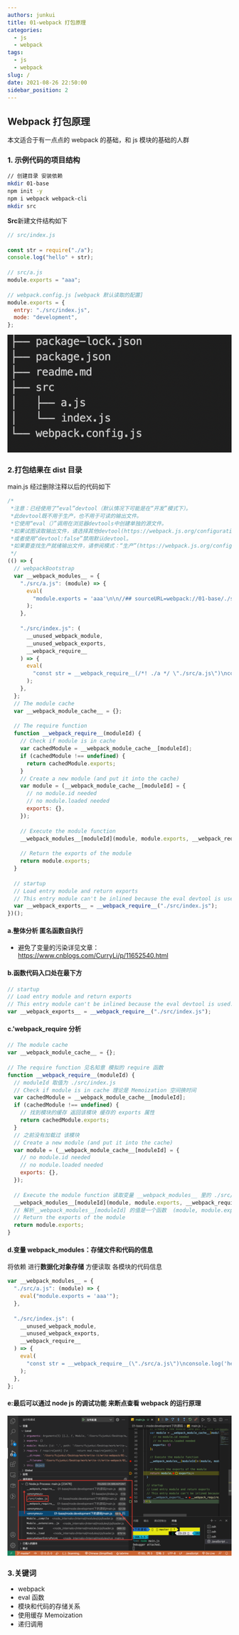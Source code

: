 ```yaml
---
authors: junkui
title: 01-webpack 打包原理
categories:
  - js
  - webpack
tags:
  - js
  - webpack
slug: /
date: 2021-08-26 22:50:00
sidebar_position: 2
---
```


## Webpack 打包原理

本文适合于有一点点的 webpack 的基础，和 js 模块的基础的人群

### 1. 示例代码的项目结构

```bash
// 创建目录 安装依赖
mkdir 01-base
npm init -y
npm i webpack webpack-cli
mkdir src
```

**Src**新建文件结构如下

```js
// src/index.js

const str = require("./a");
console.log("hello" + str);

// src/a.js
module.exports = "aaa";

// webpack.config.js [webpack 默认读取的配置]
module.exports = {
  entry: "./src/index.js",
  mode: "development",
};
```

![image-20210826225544655](./webpack第一课：打包原理/image-20210826225544655.png)

### 2.打包结果在 dist 目录

main.js 经过删除注释以后的代码如下

```js
/*
 *注意：已经使用了“eval”devtool（默认情况下可能是在“开发”模式下）。
 *此devtool既不用于生产，也不用于可读的输出文件。
 *它使用“eval（）”调用在浏览器devtools中创建单独的源文件。
 *如果试图读取输出文件，请选择其他devtool(https://webpack.js.org/configuration/devtool/)
 *或者使用“devtool:false”禁用默认devtool。
 *如果要查找生产就绪输出文件，请参阅模式：“生产”(https://webpack.js.org/configuration/mode/).
 */
(() => {
  // webpackBootstrap
  var __webpack_modules__ = {
    "./src/a.js": (module) => {
      eval(
        "module.exports = 'aaa'\n\n//## sourceURL=webpack://01-base/./src/a.js?"
      );
    },

    "./src/index.js": (
      __unused_webpack_module,
      __unused_webpack_exports,
      __webpack_require__
    ) => {
      eval(
        "const str = __webpack_require__(/*! ./a */ \"./src/a.js\")\nconsole.log('hello' + str);\n\n//## sourceURL=webpack://01-base/./src/index.js?"
      );
    },
  };
  // The module cache
  var __webpack_module_cache__ = {};

  // The require function
  function __webpack_require__(moduleId) {
    // Check if module is in cache
    var cachedModule = __webpack_module_cache__[moduleId];
    if (cachedModule !== undefined) {
      return cachedModule.exports;
    }
    // Create a new module (and put it into the cache)
    var module = (__webpack_module_cache__[moduleId] = {
      // no module.id needed
      // no module.loaded needed
      exports: {},
    });

    // Execute the module function
    __webpack_modules__[moduleId](module, module.exports, __webpack_require__);

    // Return the exports of the module
    return module.exports;
  }

  // startup
  // Load entry module and return exports
  // This entry module can't be inlined because the eval devtool is used.
  var __webpack_exports__ = __webpack_require__("./src/index.js");
})();
```

#### a.整体分析 匿名函数自执行

- 避免了变量的污染详见文章：https://www.cnblogs.com/CurryLi/p/11652540.html

#### b.函数代码入口处在最下方

```js
// startup
// Load entry module and return exports
// This entry module can't be inlined because the eval devtool is used.
var __webpack_exports__ = __webpack_require__("./src/index.js");
```

#### c.’webpack_require 分析

```js
// The module cache
var __webpack_module_cache__ = {};

// The require function 见名知意 模拟的 require 函数
function __webpack_require__(moduleId) {
  // moduleId 取值为 ./src/index.js
  // Check if module is in cache 理论是 Memoization 空间换时间
  var cachedModule = __webpack_module_cache__[moduleId];
  if (cachedModule !== undefined) {
    // 找到模块的缓存 返回该模块 缓存的 exports 属性
    return cachedModule.exports;
  }
  // 之前没有加载过 该模块
  // Create a new module (and put it into the cache)
  var module = (__webpack_module_cache__[moduleId] = {
    // no module.id needed
    // no module.loaded needed
    exports: {},
  });

  // Execute the module function 读取变量 __webpack_modules__ 里的 ./src/index  【见下一个分析 d 位置 】
  __webpack_modules__[moduleId](module, module.exports, __webpack_require__);
  // 解析__webpack_modules__[moduleId] 的值是一个函数  (module, module.exports, __webpack_require__) 是函数的参数
  // Return the exports of the module
  return module.exports;
}
```

#### d.变量 webpack_modules：**存储文件和代码的信息**

将依赖 进行**数据化对象存储** 方便读取 各模块的代码信息

```js
var __webpack_modules__ = {
  "./src/a.js": (module) => {
    eval("module.exports = 'aaa'");
  },

  "./src/index.js": (
    __unused_webpack_module,
    __unused_webpack_exports,
    __webpack_require__
  ) => {
    eval(
      "const str = __webpack_require__(\"./src/a.js\")\nconsole.log('hello' + str);"
    );
  },
};
```

#### e:最后可以通过 node js 的调试功能 来断点查看 webpack 的运行原理

![image-20210826232750947](./webpack第一课：打包原理/image-20210826232750947.png)

### 3.关键词

- webpack
- eval 函数
- 模块和代码的存储关系
- 使用缓存 Memoization
- 递归调用
